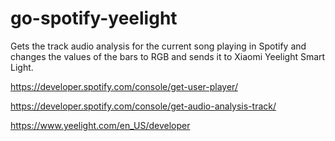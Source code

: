 # go-spotify-yeelight
Gets the track audio analysis for the current song playing in Spotify and changes the values of the bars to RGB and sends it to Xiaomi Yeelight Smart Light.

https://developer.spotify.com/console/get-user-player/

https://developer.spotify.com/console/get-audio-analysis-track/

https://www.yeelight.com/en_US/developer
